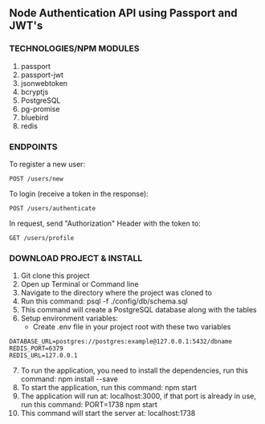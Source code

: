 ## Node Authentication API using Passport and JWT's

### TECHNOLOGIES/NPM MODULES

1. passport
2. passport-jwt
3. jsonwebtoken
4. bcryptjs
5. PostgreSQL
6. pg-promise
7. bluebird
8. redis

### ENDPOINTS

To register a new user:

`POST /users/new`

To login (receive a token in the response):

`POST /users/authenticate`

In request, send "Authorization" Header with the token to:

`GET /users/profile`

### DOWNLOAD PROJECT & INSTALL

1. Git clone this project
2. Open up Terminal or Command line
3. Navigate to the directory where the project was cloned to
4. Run this command: psql -f ./config/db/schema.sql
5. This command will create a PostgreSQL database along with the tables
6. Setup environment variables:
   - Create .env file in your project root with these two variables

```
DATABASE_URL=postgres://postgres:example@127.0.0.1:5432/dbname
REDIS_PORT=6379
REDIS_URL=127.0.0.1
```

7. To run the application, you need to install the dependencies, run this command: npm install --save
8. To start the application, run this command: npm start
9. The application will run at: localhost:3000, if that port is already in use, run this command: PORT=1738 npm start
10. This command will start the server at: localhost:1738
